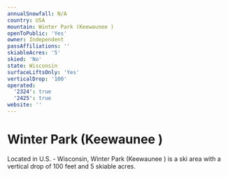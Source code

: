 ```yaml
---
annualSnowfall: N/A
country: USA
mountain: Winter Park (Keewaunee )
openToPublic: 'Yes'
owner: Independent
passAffiliations: ''
skiableAcres: '5'
skied: 'No'
state: Wisconsin
surfaceLiftsOnly: 'Yes'
verticalDrop: '100'
operated:
  '2324': true
  '2425': true
website: ''
---
```



# Winter Park (Keewaunee )

Located in U.S. - Wisconsin, Winter Park (Keewaunee ) is a ski area with a vertical drop of 100 feet and 5 skiable acres.
